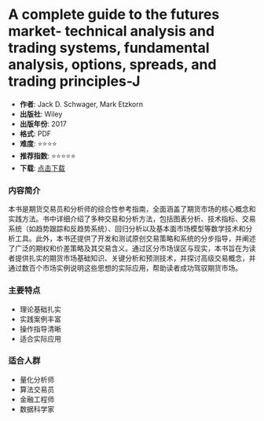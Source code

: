# A complete guide to the futures market- technical analysis and trading systems, fundamental analysis, options, spreads, and trading principles-J

- **作者**: Jack D. Schwager, Mark Etzkorn
- **出版社**: Wiley
- **出版年份**: 2017
- **格式**: PDF
- **难度**: ⭐⭐⭐⭐
- **推荐指数**: ⭐⭐⭐⭐⭐
- **下载**: [点击下载](https://quant-wiki.com/pdf/A%2520complete%2520guide%2520to%2520the%2520futures%2520market_%2520technical%2520analysis%2520and%2520trading%2520systems%252C%2520fundamental%2520analysis%252C%2520options%252C%2520spreads%252C%2520and%2520trading%2520principles-J.pdf)


### 内容简介

本书是期货交易员和分析师的综合性参考指南，全面涵盖了期货市场的核心概念和实践方法。书中详细介绍了多种交易和分析方法，包括图表分析、技术指标、交易系统（如趋势跟踪和反趋势系统）、回归分析以及基本面市场模型等数学技术和分析工具。此外，本书还提供了开发和测试原创交易策略和系统的分步指导，并阐述了广泛的期权和价差策略及其交易含义。通过区分市场误区与现实，本书旨在为读者提供扎实的期货市场基础知识、关键分析和预测技术，并探讨高级交易概念，并通过数百个市场实例说明这些思想的实际应用，帮助读者成功驾驭期货市场。

### 主要特点

- 理论基础扎实
- 实践案例丰富
- 操作指导清晰
- 适合实际应用

### 适合人群

- 量化分析师
- 算法交易员
- 金融工程师
- 数据科学家